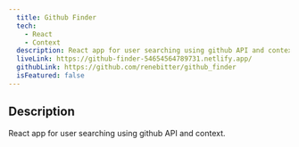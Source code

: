 ```yaml
---
  title: Github Finder
  tech:
    - React
    - Context
  description: React app for user searching using github API and context.
  liveLink: https://github-finder-54654564789731.netlify.app/
  githubLink: https://github.com/renebitter/github_finder
  isFeatured: false
---
```


## Description

React app for user searching using github API and context.
